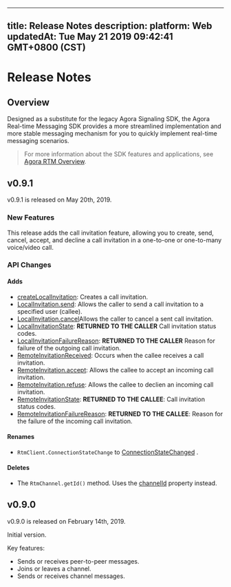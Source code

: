 
---
title: Release Notes
description: 
platform: Web
updatedAt: Tue May 21 2019 09:42:41 GMT+0800 (CST)
---
# Release Notes
## Overview

Designed as a substitute for the legacy Agora Signaling SDK, the Agora Real-time Messaging SDK provides a more streamlined implementation and more stable messaging mechanism for you to quickly implement real-time messaging scenarios.

> For more information about the SDK features and applications, see [Agora RTM Overview](../../en/Real-time-Messaging/RTM_product.md).

## v0.9.1

v0.9.1 is released on May 20th, 2019.

### New Features

This release adds the call invitation feature, allowing you to create, send, cancel, accept, and decline a call invitation in a one-to-one or one-to-many voice/video call. 



### API Changes

#### Adds

- [createLocalInvitation](https://docs.agora.io/en/Real-time-Messaging/API%20Reference/RTM_web/classes/rtmclient.html#createlocalinvitation): Creates a call invitation. 
- [LocalInvitation.send](https://docs.agora.io/en/Real-time-Messaging/API%20Reference/RTM_web/classes/localinvitation.html#send): Allows the caller to send a call invitation to a specified user (callee). 
- [LocalInvitation.cancel](https://docs.agora.io/en/Real-time-Messaging/API%20Reference/RTM_web/classes/localinvitation.html#send)Allows the caller to cancel a sent call invitation. 
- [LocalInvitationState](https://docs.agora.io/en/Real-time-Messaging/API%20Reference/RTM_web/enums/localinvitationstate.html): **RETURNED TO THE CALLER** Call invitation status codes. 
- [LocalInvitationFailureReason](https://docs.agora.io/en/Real-time-Messaging/API%20Reference/RTM_web/enums/localinvitationfailurereason.html): **RETURNED TO THE CALLER** Reason for failure of the outgoing call invitation. 
- [RemoteInvitationReceived](https://docs.agora.io/en/Real-time-Messaging/API%20Reference/RTM_web/interfaces/rtmclientevents.html#remoteinvitationreceived): Occurs when the callee receives a call invitation. 
- [RemoteInvitation.accept](https://docs.agora.io/en/Real-time-Messaging/API%20Reference/RTM_web/classes/remoteinvitation.html#accept): Allows the callee to accept an incoming call invitation. 
- [RemoteInvitation.refuse](https://docs.agora.io/en/Real-time-Messaging/API%20Reference/RTM_web/classes/remoteinvitation.html#refuse): Allows the callee to declien an incoming call invitation. 
- [RemoteInvitationState](https://docs.agora.io/en/Real-time-Messaging/API%20Reference/RTM_web/enums/remoteinvitationstate.html): **RETURNED TO THE CALLEE**: Call invitation status codes. 
- [RemoteInvitationFailureReason](https://docs.agora.io/en/Real-time-Messaging/API%20Reference/RTM_web/enums/remoteinvitationfailurereason.html): **RETURNED TO THE CALLEE**: Reason for the failure of the incoming call invitation.

#### Renames

- `RtmClient.ConnectionStateChange` to [ConnectionStateChanged](https://docs.agora.io/en/Real-time-Messaging/API%20Reference/RTM_web/interfaces/rtmclientevents.html#connectionstatechanged) .

#### Deletes

- The `RtmChannel.getId()` method. Uses the [channelId](https://docs.agora.io/en/Real-time-Messaging/API%20Reference/RTM_web/classes/rtmchannel.html#channelid) property instead.

## v0.9.0

v0.9.0 is released on February 14th, 2019.

Initial version. 

Key features:

- Sends or receives peer-to-peer messages.
- Joins or leaves a channel.
- Sends or receives channel messages.

